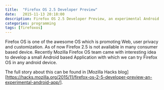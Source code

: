 ```yaml
---
title:  "Firefox OS 2.5 Developer Preview"
date:   2015-11-13 20:18:00
description: Firefox OS 2.5 Developer Preview, an experimental Android app
categories: programming
tags: [firefoxos]
---
```


Firefox OS is one of the awesome OS which is promoting Web, user privacy and customization. As of now Firefox 2.5 is not available in many consumer based device. Recently Mozilla Firefox OS team came with interesting idea to develop a small Android based Application with which we can try Firefox OS in any android device.

The full story about this can be found in [Mozilla Hacks blog] [https://hacks.mozilla.org/2015/11/firefox-os-2-5-developer-preview-an-experimental-android-app/].
